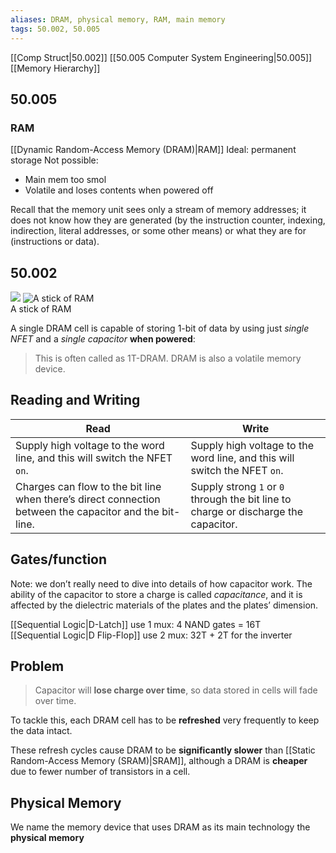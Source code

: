 ```yaml
---
aliases: DRAM, physical memory, RAM, main memory
tags: 50.002, 50.005
---
```

[[Comp Struct|50.002]]
[[50.005 Computer System Engineering|50.005]]
[[Memory Hierarchy]]

## 50.005
### RAM
[[Dynamic Random-Access Memory (DRAM)|RAM]]
Ideal: permanent storage
Not possible:
- Main mem too smol
- Volatile and loses contents when powered off

Recall that the memory unit sees only a stream of memory addresses; it does not know how they are generated (by the instruction counter, indexing, indirection, literal addresses, or some other means) or what they are for (instructions or data).

## 50.002
![](https://dropbox.com/s/4wovmxsgb7896vd/dram.png?raw=1)
![A stick of RAM](https://lh6.googleusercontent.com/O_L9qNZezzm7XJCtTBBnSnWHASX7IBX6t1EcGGs7rvg1QvftQVQXaVVDJOATdiv_VL8FBSlUxkE_02Wdz78n7Hmt2Nosu-WYh3qEATOTIIXUJFYPPOQN9m4PpZNCV1E7U3xuYdZU)  
A stick of RAM

A single DRAM cell is capable of storing 1-bit of data by using just _single NFET_ and a _single capacitor_ **when powered**:

> This is often called as 1T-DRAM. DRAM is also a volatile memory device.

## Reading and Writing
| Read                                                                                                                                                                                                                                   | Write                                                                                                                                    |
| -------------------------------------------------------------------------------------------------------------------------------------------------------------------------------------------------------------------------------------- | ---------------------------------------------------------------------------------------------------------------------------------------- |
| Supply high voltage to the word line, and this will switch the NFET `on`.                                                                                                                                                              | Supply high voltage to the word line, and this will switch the NFET `on`.                                                                |
| Charges can flow to the bit line when there’s direct connection between the capacitor and the bit-line.                                                                                                                                | Supply strong `1` or `0` through the bit line to charge or discharge the capacitor.                                                      |

## Gates/function
 Note: we don’t really need to dive into details of how capacitor work. The ability of the capacitor to store a charge is called _capacitance_, and it is affected by the dielectric materials of the plates and the plates’ dimension.

[[Sequential Logic\|D-Latch]] use 1 mux: 4 NAND gates = 16T\
[[Sequential Logic\|D Flip-Flop]] use 2 mux: 32T + 2T for the inverter

## Problem
>Capacitor will **lose charge over time**, so data stored in cells will fade over time.

To tackle this, each DRAM cell has to be **refreshed** very frequently to keep the data intact.

These refresh cycles cause DRAM to be **significantly slower** than [[Static Random-Access Memory (SRAM)|SRAM]], although a DRAM is **cheaper** due to fewer number of transistors in a cell.

## Physical Memory
We name the memory device that uses DRAM as its main technology the **physical memory**